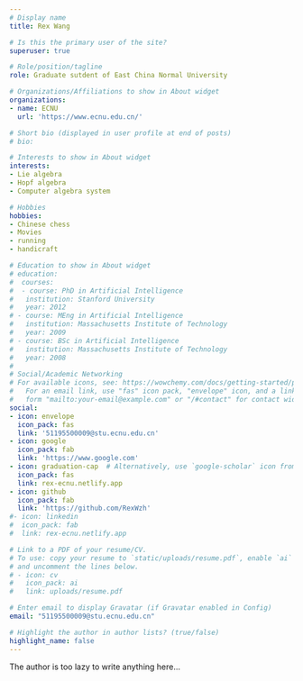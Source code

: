 ```yaml
---
# Display name
title: Rex Wang

# Is this the primary user of the site?
superuser: true

# Role/position/tagline
role: Graduate sutdent of East China Normal University

# Organizations/Affiliations to show in About widget
organizations:
- name: ECNU
  url: 'https://www.ecnu.edu.cn/'

# Short bio (displayed in user profile at end of posts)
# bio: 

# Interests to show in About widget
interests:
- Lie algebra
- Hopf algebra
- Computer algebra system

# Hobbies
hobbies:
- Chinese chess
- Movies
- running
- handicraft

# Education to show in About widget
# education:
#  courses:
#  - course: PhD in Artificial Intelligence
#   institution: Stanford University
#   year: 2012
# - course: MEng in Artificial Intelligence
#   institution: Massachusetts Institute of Technology
#   year: 2009
# - course: BSc in Artificial Intelligence
#   institution: Massachusetts Institute of Technology
#   year: 2008
#
# Social/Academic Networking
# For available icons, see: https://wowchemy.com/docs/getting-started/page-builder/#icons
#   For an email link, use "fas" icon pack, "envelope" icon, and a link in the
#   form "mailto:your-email@example.com" or "/#contact" for contact widget.
social:
- icon: envelope
  icon_pack: fas
  link: '51195500009@stu.ecnu.edu.cn'
- icon: google
  icon_pack: fab
  link: 'https://www.google.com'
- icon: graduation-cap  # Alternatively, use `google-scholar` icon from `ai` icon pack
  icon_pack: fas
  link: rex-ecnu.netlify.app
- icon: github
  icon_pack: fab
  link: 'https://github.com/RexWzh'
#- icon: linkedin
#  icon_pack: fab
#  link: rex-ecnu.netlify.app

# Link to a PDF of your resume/CV.
# To use: copy your resume to `static/uploads/resume.pdf`, enable `ai` icons in `params.toml`, 
# and uncomment the lines below.
# - icon: cv
#   icon_pack: ai
#   link: uploads/resume.pdf

# Enter email to display Gravatar (if Gravatar enabled in Config)
email: "51195500009@stu.ecnu.edu.cn"

# Highlight the author in author lists? (true/false)
highlight_name: false
---
```


The author is too lazy to write anything here...
